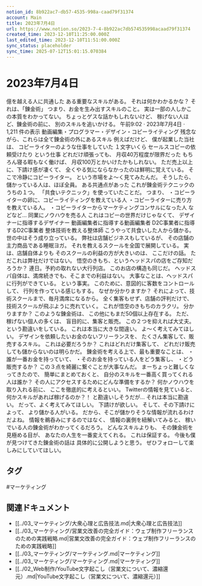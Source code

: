 ```yaml
---
notion_id: 8b922ac7-db57-4535-998a-caad79f31374
account: Main
title: 2023年7月4日
url: https://www.notion.so/2023-7-4-8b922ac7db574535998acaad79f31374
created_time: 2023-12-10T11:25:00.000Z
last_edited_time: 2023-12-10T11:51:00.000Z
sync_status: placeholder
sync_time: 2025-07-12T15:01:15.070384
---
```

# 2023年7月4日

億を越える人に共通した
ある重要なスキルがある。
それは何かわかるかな？
それは、「錬金術」
つまり、お金を生み出すスキルのこと。
実は一部の人しかこの本質をわかってない。
ちょっとゲスな話かもしれないけど、
稼げない人ほど、錬金術の前に、
別のスキルを追いかける。
午前9:02 · 2023年7月4日
·
1,211
件の表示
動画編集・プログラマー・デザイン・コピーライティング
残念ながら、これらは全て錬金術の外にあるスキル
例えばだけど、
僕が起業した当社は、
コピーライターのような仕事をしていた
１文字いくら
セールスコピーの依頼受けたり
という仕事
どれだけ頑張っても、
月収40万程度が限界だった
もちろん寝る暇もなく働けば、
月収100万とかいけたかもしれない。
ただ売上以上に、下請け感が凄くて、
全くやる気にならなかったのは鮮明に覚えている。
そこで冷静にコピーライター。
という市場をよ〜く見てみたんだ。
そうしたら、儲かっている人は、ほぼ全員。
ある共通点があった
これが錬金術テクニックのうちの１つ。
「共食いテクニック」を使っていたことだ。
つまり、
・コピーライターの卵に、コピーライティングを教えている人
・コピーライターに売り方を教えている人。
・コピーライターからマーケティングコンサルになった人
などなど…
同業にノウハウを売る人
これはコピーの世界だけじゃなくて、
デザイナーに指導するデザイナー
動画編集者に指導する動画編集者
D2C事業者に指導するD2C事業者
整体技術を教える整体師
こうやって共食いした人から儲かる。
世の中はそう成り立っている。
弊社は店舗ビジネスもしているが、
その店舗の主力商品である睡眠ヨガ。
それを教えるスクールを全国で展開している。
実は、店舗自体よりも
そのスクールの利益の方が大きいのは、
ここだけの話。
ただこれは弊社だけではない。
悟空のきもち、というヘッドスパの店をご存知だろうか？
連日。予約の取れない大行列店。
このお店の構造も同じだ。
ヘッドスパ自体は、満席続きでも、そこまでの利益はない。
大事なことは、ヘッドスパに行列ができている。
という事実。
このために、意図的に客数をコントロールして、
行列を作っている感じもする。
なぜか分かりますか？
それによって、技術スクールまで、毎月満席になるから。
全く集客もせず、店舗の評判だけで、
技術スクールが飛ぶように売れていく。
これが悟空のきもちのカラクリ。
分かりますか？
このような錬金術は、
この他にもまだ50個以上存在する。
ただ、稼げない個人の多くは、
盲目的に、集客と販売。
この２つを抑えれば大丈夫。
という勘違いをしている。
これは本当に大きな間違い。
よ～く考えてみてほしい。
デザインを依頼したいお金のないフリーランスを、
たくさん集客して、販売するスキル。
これは必要だろうか？
これはどれだけ集客して、
どれだけ販売しても儲からないのは明らかだ。
錬金術を考える上で、最も重要なことは、
・誰が一番お金を持っていて、
・そのお金を持っている人をどう集客し、
・どう販売するか？
この３点を綺麗に繋ぐことが大事なんだ。
まーちょっと難しくなってきたので、
簡単にまとめておくと、
自分のスキルを一番高く買ってくれる人は誰か？
その人にアクセスするためにどんな準備をするか？
何かノウハウを取り入れる前に、
ここを徹底的に考えるといい。
Twitterの情報を見ていると、
何かスキルがあれば稼げるのか？！
と勘違いしそうだが…
それは本当に勘違い。
だって、よく考えてみてほしい。
下請けが欲しい。
そして、その下請けによって、
より儲かる人がいる。
だから、そこが儲かりそうな情報が流れるわけだよね。
情報を鵜呑みにするのではなく、
情報の裏側を紐解いてみると、
稼いでいる人の錬金術がわかってくるだろう。
どんなスキルよりも、
その錬金術を見極める目が、
あなたの人生を一番変えてくれる。
これは保証する。
今後も僕が見つけてきた錬金術の話は
具体的に公開しようと思う。
ぜひフォローして楽しみにしていてほしい。

## タグ

#マーケティング 

## 関連ドキュメント

- [[../03_マーケティング/大衆心理と広告技法.md|大衆心理と広告技法]]
- [[../03_マーケティング/営業文改善の完全ガイド：ウェブ制作フリーランスのための実践戦略.md|営業文改善の完全ガイド：ウェブ制作フリーランスのための実践戦略]]
- [[../03_マーケティング/マーケティング.md|マーケティング]]
- [[../03_マーケティング/マーケティング.md|マーケティング]]
- [[../02_Web制作/YouTube文字起こし（営業文について、濃縮還元）.md|YouTube文字起こし（営業文について、濃縮還元）]]
